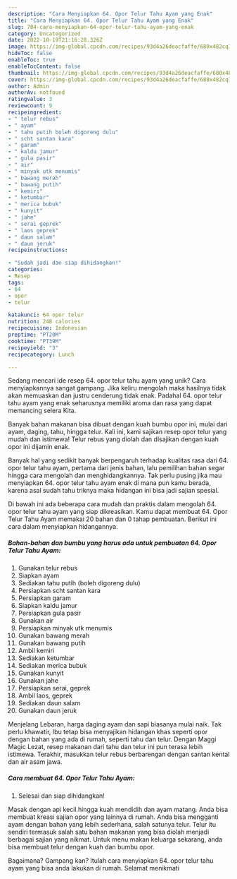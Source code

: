 ```yaml
---
description: "Cara Menyiapkan 64. Opor Telur Tahu Ayam yang Enak"
title: "Cara Menyiapkan 64. Opor Telur Tahu Ayam yang Enak"
slug: 784-cara-menyiapkan-64-opor-telur-tahu-ayam-yang-enak
category: Uncategorized
date: 2022-10-19T21:16:28.326Z
image: https://img-global.cpcdn.com/recipes/93d4a26deacfaffe/680x482cq70/64-opor-telur-tahu-ayam-foto-resep-utama.jpg
hideToc: false
enableToc: true
enableTocContent: false
thumbnail: https://img-global.cpcdn.com/recipes/93d4a26deacfaffe/680x482cq70/64-opor-telur-tahu-ayam-foto-resep-utama.jpg
cover: https://img-global.cpcdn.com/recipes/93d4a26deacfaffe/680x482cq70/64-opor-telur-tahu-ayam-foto-resep-utama.jpg
author: Admin
authorAv: notfound
ratingvalue: 3
reviewcount: 9
recipeingredient:
- " telur rebus"
- " ayam"
- " tahu putih boleh digoreng dulu"
- " scht santan kara"
- " garam"
- " kaldu jamur"
- " gula pasir"
- " air"
- " minyak utk menumis"
- " bawang merah"
- " bawang putih"
- " kemiri"
- " ketumbar"
- " merica bubuk"
- " kunyit"
- " jahe"
- " serai geprek"
- " laos geprek"
- " daun salam"
- " daun jeruk"
recipeinstructions:

- "Sudah jadi dan siap dihidangkan!"
categories:
- Resep
tags:
- 64
- opor
- telur

katakunci: 64 opor telur 
nutrition: 248 calories
recipecuisine: Indonesian
preptime: "PT20M"
cooktime: "PT39M"
recipeyield: "3"
recipecategory: Lunch

---
```





Sedang mencari ide resep 64. opor telur tahu ayam yang unik? Cara menyiapkannya sangat gampang. Jika keliru mengolah maka hasilnya tidak akan memuaskan dan justru cenderung tidak enak. Padahal 64. opor telur tahu ayam yang enak seharusnya memiliki aroma dan rasa yang dapat memancing selera Kita.





Banyak bahan makanan bisa dibuat dengan kuah bumbu opor ini, mulai dari ayam, daging, tahu, hingga telur. Kali ini, kami sajikan resep opor telur yang mudah dan istimewa! Telur rebus yang diolah dan disajikan dengan kuah opor ini dijamin enak.

Banyak hal yang sedikit banyak berpengaruh terhadap kualitas rasa dari 64. opor telur tahu ayam, pertama dari jenis bahan, lalu pemilihan bahan segar hingga cara mengolah dan menghidangkannya. Tak perlu pusing jika mau menyiapkan 64. opor telur tahu ayam enak di mana pun kamu berada, karena asal sudah tahu triknya maka hidangan ini bisa jadi sajian spesial.






Di bawah ini ada beberapa cara mudah dan praktis dalam mengolah 64. opor telur tahu ayam yang siap dikreasikan. Kamu dapat membuat 64. Opor Telur Tahu Ayam memakai 20 bahan dan 0 tahap pembuatan. Berikut ini cara dalam menyiapkan hidangannya.

<!--inarticleads1-->

##### Bahan-bahan dan bumbu yang harus ada untuk pembuatan 64. Opor Telur Tahu Ayam:

1. Gunakan  telur rebus
1. Siapkan  ayam
1. Sediakan  tahu putih (boleh digoreng dulu)
1. Persiapkan  scht santan kara
1. Persiapkan  garam
1. Siapkan  kaldu jamur
1. Persiapkan  gula pasir
1. Gunakan  air
1. Persiapkan  minyak utk menumis
1. Gunakan  bawang merah
1. Gunakan  bawang putih
1. Ambil  kemiri
1. Sediakan  ketumbar
1. Sediakan  merica bubuk
1. Gunakan  kunyit
1. Gunakan  jahe
1. Persiapkan  serai, geprek
1. Ambil  laos, geprek
1. Sediakan  daun salam
1. Gunakan  daun jeruk


Menjelang Lebaran, harga daging ayam dan sapi biasanya mulai naik. Tak perlu khawatir, Ibu tetap bisa menyajikan hidangan khas seperti opor dengan bahan yang ada di rumah, seperti tahu dan telur. Dengan Maggi Magic Lezat, resep makanan dari tahu dan telur ini pun terasa lebih istimewa. Terakhir, masukkan telur rebus berbarengan dengan santan kental dan air asam jawa. 

<!--inarticleads2-->

##### Cara membuat 64. Opor Telur Tahu Ayam:


1. Selesai dan siap dihidangkan!

Masak dengan api kecil.hingga kuah mendidih dan ayam matang. Anda bisa membuat kreasi sajian opor yang lainnya di rumah. Anda bisa mengganti ayam dengan bahan yang lebih sederhana, salah satunya telur. Telur itu sendiri termasuk salah satu bahan makanan yang bisa diolah menjadi berbagai sajian yang nikmat. Untuk menu makan keluarga sekarang, anda bisa membuat telur dengan kuah dan bumbu opor. 

Bagaimana? Gampang kan? Itulah cara menyiapkan 64. opor telur tahu ayam yang bisa anda lakukan di rumah. Selamat menikmati
